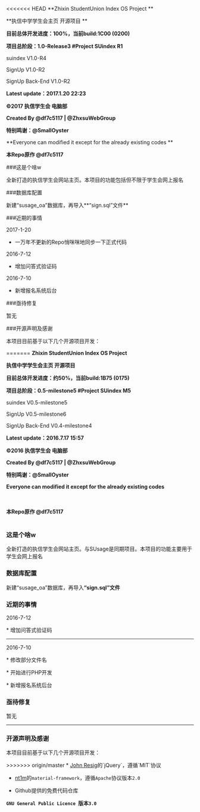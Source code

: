 <<<<<<< HEAD
﻿**Zhixin StudentUnion Index OS Project **

**执信中学学生会主页 开源项目 **

**目前总体开发进度：100%，当前build:1C00 (0200)**

**项目总阶段：1.0-Release3 #Project SUindex R1**


suindex V1.0-R4

SignUp V1.0-R2

SignUp Back-End V1.0-R2

**Latest update：2017.1.20 22:23**

**©2017 执信学生会 电脑部**

**Created By @df7c5117 | @ZhxsuWebGroup**

**特别鸣谢：@SmallOyster**

**Everyone can modified it except for the already existing codes **

**本Repo原作 @df7c5117**


###这是个啥w

全新打造的执信学生会网站主页。本项目的功能包括但不限于学生会网上报名



###数据库配置

新建“susage_oa”数据库，再导入**“sign.sql”文件**



###近期的事情

2017-1-20

* 一万年不更新的Repo悄咪咪地同步一下正式代码


2016-7-12

* 增加问答式验证码


2016-7-10

* 新增报名系统后台



###亟待修复

暂无


###开源声明及感谢

本项目目前基于以下几个开源项目开发：

=======
﻿<b>Zhixin StudentUnion Index OS Project </b>

<b>执信中学学生会主页 开源项目 </b>

<b>目前总体开发进度：约50%，当前build:1B75 (0175)</b>

<b>项目总阶段：0.5-milestone5 #Project SUindex M5</b>


<p>suindex V0.5-milestone5</p>
<p>SignUp V0.5-milestone6</p>
<p>SignUp Back-End V0.4-milestone4</p>
<p><b>Latest update：2016.7.17 15:57</b></p>
<b>©2016 执信学生会 电脑部</b>
<p>  </p>
<b>Created By @df7c5117 | @ZhxsuWebGroup</b>
<p>  </p>
<b>特别鸣谢：@SmallOyster</b>
<p>  </p>
<b>Everyone can modified it except for the already existing codes </b>
<p>  </p>
<br></br>
<b>本Repo原作 @df7c5117</b>
<br></br>
<h3>这是个啥w</h3>
  <p>全新打造的执信学生会网站主页。与SUsage是同期项目。本项目的功能主要用于学生会网上报名</p>
<h3>数据库配置</h3>
  <p>新建“susage_oa”数据库，再导入<b>“sign.sql”文件</b></p>
<h3>近期的事情</h3>
  <p>2016-7-12</p>
  <p>* 增加问答式验证码</p>
  <hr>
  <p>2016-7-10</p>
  <p>* 修改部分文件名</p>
  <p>* 开始进行PHP开发</p>
  <p>* 新增报名系统后台</p>
<h3>亟待修复</h3>
  <p>暂无</p>
<hr>
<h3>开源声明及感谢</h3>
  <p>本项目目前基于以下几个开源项目开发：</p>
>>>>>>> origin/master
* <a href="https://jquery.org/" target="_blank">John Resig</a>的`jQuery`，遵循`MIT`协议

* <a href="https://github.com/nt1m/material-framework/" target="_blank">nt1m</a>的`material-framework`，遵循`Apache`协议版本`2.0`

* Github提供的免费代码仓库


**`GNU General Public Licence `版本`3.0`**
